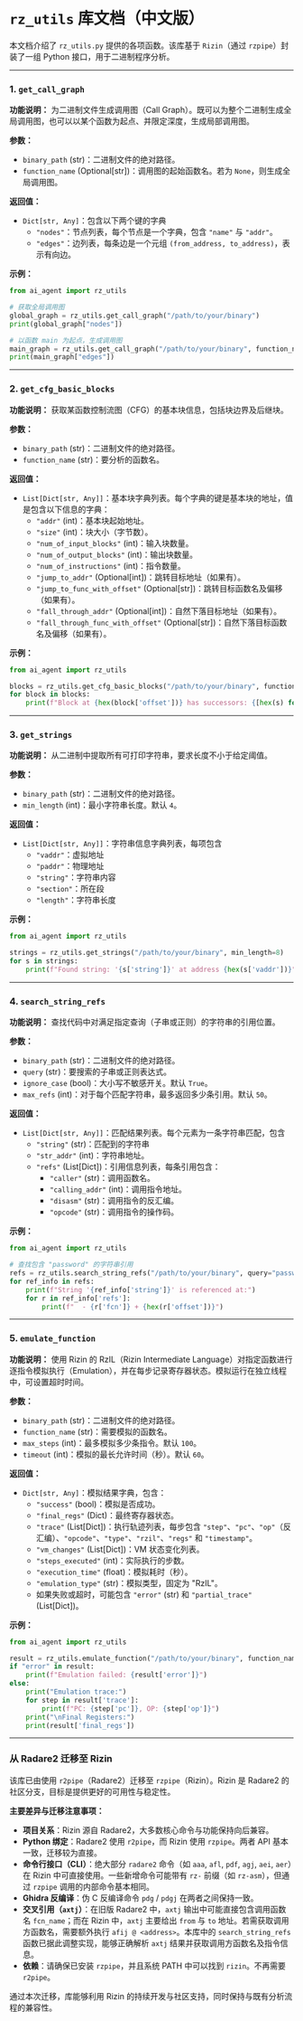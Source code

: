 # `rz_utils` 库文档（中文版）

本文档介绍了 `rz_utils.py` 提供的各项函数。该库基于 `Rizin`（通过 `rzpipe`）封装了一组 Python 接口，用于二进制程序分析。

---

### 1. `get_call_graph`

**功能说明：**
为二进制文件生成调用图（Call Graph）。既可以为整个二进制生成全局调用图，也可以以某个函数为起点、并限定深度，生成局部调用图。

**参数：**
- `binary_path` (str)：二进制文件的绝对路径。
- `function_name` (Optional[str])：调用图的起始函数名。若为 `None`，则生成全局调用图。

**返回值：**
- `Dict[str, Any]`：包含以下两个键的字典
  - `"nodes"`：节点列表，每个节点是一个字典，包含 `"name"` 与 `"addr"`。
  - `"edges"`：边列表，每条边是一个元组 `(from_address, to_address)`，表示有向边。

**示例：**
```python
from ai_agent import rz_utils

# 获取全局调用图
global_graph = rz_utils.get_call_graph("/path/to/your/binary")
print(global_graph["nodes"])

# 以函数 main 为起点，生成调用图
main_graph = rz_utils.get_call_graph("/path/to/your/binary", function_name="main")
print(main_graph["edges"])
```

---

### 2. `get_cfg_basic_blocks`

**功能说明：**
获取某函数控制流图（CFG）的基本块信息，包括块边界及后继块。

**参数：**
- `binary_path` (str)：二进制文件的绝对路径。
- `function_name` (str)：要分析的函数名。

**返回值：**
- `List[Dict[str, Any]]`：基本块字典列表。每个字典的键是基本块的地址，值是包含以下信息的字典：
  - `"addr"` (int)：基本块起始地址。
  - `"size"` (int)：块大小（字节数）。
  - `"num_of_input_blocks"` (int)：输入块数量。
  - `"num_of_output_blocks"` (int)：输出块数量。
  - `"num_of_instructions"` (int)：指令数量。
  - `"jump_to_addr"` (Optional[int])：跳转目标地址（如果有）。
  - `"jump_to_func_with_offset"` (Optional[str])：跳转目标函数名及偏移（如果有）。
  - `"fall_through_addr"` (Optional[int])：自然下落目标地址（如果有）。
  - `"fall_through_func_with_offset"` (Optional[str])：自然下落目标函数名及偏移（如果有）。

**示例：**
```python
from ai_agent import rz_utils

blocks = rz_utils.get_cfg_basic_blocks("/path/to/your/binary", function_name="main")
for block in blocks:
    print(f"Block at {hex(block['offset'])} has successors: {[hex(s) for s in block['succ']]}")
```

---

### 3. `get_strings`

**功能说明：**
从二进制中提取所有可打印字符串，要求长度不小于给定阈值。

**参数：**
- `binary_path` (str)：二进制文件的绝对路径。
- `min_length` (int)：最小字符串长度。默认 `4`。

**返回值：**
- `List[Dict[str, Any]]`：字符串信息字典列表，每项包含
  - `"vaddr"`：虚拟地址
  - `"paddr"`：物理地址
  - `"string"`：字符串内容
  - `"section"`：所在段
  - `"length"`：字符串长度

**示例：**
```python
from ai_agent import rz_utils

strings = rz_utils.get_strings("/path/to/your/binary", min_length=8)
for s in strings:
    print(f"Found string: '{s['string']}' at address {hex(s['vaddr'])}")
```

---

### 4. `search_string_refs`

**功能说明：**
查找代码中对满足指定查询（子串或正则）的字符串的引用位置。

**参数：**
- `binary_path` (str)：二进制文件的绝对路径。
- `query` (str)：要搜索的子串或正则表达式。
- `ignore_case` (bool)：大小写不敏感开关。默认 `True`。
- `max_refs` (int)：对于每个匹配字符串，最多返回多少条引用。默认 `50`。

**返回值：**
- `List[Dict[str, Any]]`：匹配结果列表。每个元素为一条字符串匹配，包含
  - `"string"` (str)：匹配到的字符串
  - `"str_addr"` (int)：字符串地址。
  - `"refs"` (List[Dict])：引用信息列表，每条引用包含：
    - `"caller"` (str)：调用函数名。
    - `"calling_addr"` (int)：调用指令地址。
    - `"disasm"` (str)：调用指令的反汇编。
    - `"opcode"` (str)：调用指令的操作码。

**示例：**
```python
from ai_agent import rz_utils

# 查找包含 "password" 的字符串引用
refs = rz_utils.search_string_refs("/path/to/your/binary", query="password")
for ref_info in refs:
    print(f"String '{ref_info['string']}' is referenced at:")
    for r in ref_info['refs']:
        print(f"  - {r['fcn']} + {hex(r['offset'])}")
```

---

### 5. `emulate_function`

**功能说明：**
使用 Rizin 的 RzIL（Rizin Intermediate Language）对指定函数进行逐指令模拟执行（Emulation），并在每步记录寄存器状态。模拟运行在独立线程中，可设置超时时间。

**参数：**
- `binary_path` (str)：二进制文件的绝对路径。
- `function_name` (str)：需要模拟的函数名。
- `max_steps` (int)：最多模拟多少条指令。默认 `100`。
- `timeout` (int)：模拟的最长允许时间（秒）。默认 `60`。

**返回值：**
- `Dict[str, Any]`：模拟结果字典，包含：
  - `"success"` (bool)：模拟是否成功。
  - `"final_regs"` (Dict)：最终寄存器状态。
  - `"trace"` (List[Dict])：执行轨迹列表，每步包含 `"step"`、`"pc"`、`"op"`（反汇编）、`"opcode"`、`"type"`、`"rzil"`、`"regs"` 和 `"timestamp"`。
  - `"vm_changes"` (List[Dict])：VM 状态变化列表。
  - `"steps_executed"` (int)：实际执行的步数。
  - `"execution_time"` (float)：模拟耗时（秒）。
  - `"emulation_type"` (str)：模拟类型，固定为 "RzIL"。
  - 如果失败或超时，可能包含 `"error"` (str) 和 `"partial_trace"` (List[Dict])。

**示例：**
```python
from ai_agent import rz_utils

result = rz_utils.emulate_function("/path/to/your/binary", function_name="calculate_key", max_steps=50)
if "error" in result:
    print(f"Emulation failed: {result['error']}")
else:
    print("Emulation trace:")
    for step in result['trace']:
        print(f"PC: {step['pc']}, OP: {step['op']}")
    print("\nFinal Registers:")
    print(result['final_regs'])
```

---

### 从 Radare2 迁移至 Rizin

该库已由使用 `r2pipe`（Radare2）迁移至 `rzpipe`（Rizin）。Rizin 是 Radare2 的社区分支，目标是提供更好的可用性与稳定性。

**主要差异与迁移注意事项：**

* **项目关系**：Rizin 源自 Radare2，大多数核心命令与功能保持向后兼容。
* **Python 绑定**：Radare2 使用 `r2pipe`，而 Rizin 使用 `rzpipe`。两者 API 基本一致，迁移较为直接。
* **命令行接口（CLI）**：绝大部分 `radare2` 命令（如 `aaa`, `afl`, `pdf`, `agj`, `aei`, `aer`）在 Rizin 中可直接使用。一些新增命令可能带有 `rz-` 前缀（如 `rz-asm`），但通过 `rzpipe` 调用的内部命令基本相同。
* **Ghidra 反编译**：伪 C 反编译命令 `pdg` / `pdgj` 在两者之间保持一致。
* **交叉引用（`axtj`）**：在旧版 Radare2 中，`axtj` 输出中可能直接包含调用函数名 `fcn_name`；而在 Rizin 中，`axtj` 主要给出 `from` 与 `to` 地址。若需获取调用方函数名，需要额外执行 `afij @ <address>`。本库中的 `search_string_refs` 函数已据此调整实现，能够正确解析 `axtj` 结果并获取调用方函数名及指令信息。
* **依赖**：请确保已安装 `rzpipe`，并且系统 PATH 中可以找到 `rizin`。不再需要 `r2pipe`。

通过本次迁移，库能够利用 Rizin 的持续开发与社区支持，同时保持与既有分析流程的兼容性。
